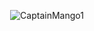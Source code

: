 <p align="center"><img src="https://github-profile-trophy.vercel.app/?username=CaptainMango1&theme=gruvbox" alt="CaptainMango1" /> </p>
